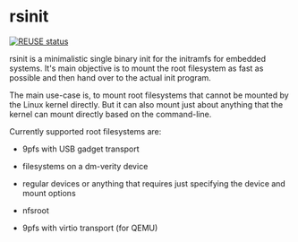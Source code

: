 <!--
SPDX-FileCopyrightText: 2024 The rsinit Authors
SPDX-License-Identifier: GPL-2.0-only
-->

rsinit
======

[![REUSE status](https://api.reuse.software/badge/github.com/pengutronix/rsinit)](https://api.reuse.software/info/github.com/pengutronix/rsinit)

rsinit is a minimalistic single binary init for the initramfs for embedded
systems. It's main objective is to mount the root filesystem as fast as possible
and then hand over to the actual init program.

The main use-case is, to mount root filesystems that cannot be mounted by the
Linux kernel directly. But it can also mount just about anything that the kernel
can mount directly based on the command-line.

Currently supported root filesystems are:

 * 9pfs with USB gadget transport
 * filesystems on a dm-verity device

 * regular devices or anything that requires just specifying the device and
   mount options
 * nfsroot
 * 9pfs with virtio transport (for QEMU)
